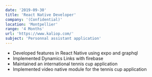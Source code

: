 ```yaml
---
date: '2019-09-30'
title: 'React Native Developer'
company: '(Confidential)'
location: 'Montpellier'
range: '4 Months'
url: 'https://www.kaliop.com/'
subject: 'Personnal assistant application'
---
```


- Developed features in React Native using expo and graphql
- Implemented Dynamics Links with firebase
- Maintained an international tennis cup application
- Implemented video native module for the tennis cup application
